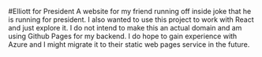 #Elliott for President
A website for my friend running off inside joke that he is running for president. I also wanted to use this project to work with React and just explore it. I do not intend to make this an actual domain and am using Github Pages for my backend. I do hope to gain experience with Azure and I might migrate it to their static web pages service in the future.
